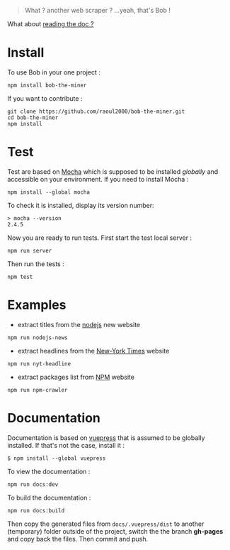 
> What ? another web scraper ? ...yeah, that's Bob !

What about [reading the doc ?](https://raoul2000.github.io/bob-the-miner/)

# Install

To use Bob in your one project :

```
npm install bob-the-miner
```

If you want to contribute :

```
git clone https://github.com/raoul2000/bob-the-miner.git
cd bob-the-miner
npm install
```

# Test

Test are based on [Mocha](https://mochajs.org/) which is supposed to be installed *globally* and accessible on your environment.
If you need to install Mocha :

```
npm install --global mocha
```

To check it is installed, display its version number:
```
> mocha --version
2.4.5            
```
Now you are ready to run tests. First start the test local server :
```
npm run server
```

Then run the tests :
```
npm test
```

# Examples

- extract titles from the [nodejs]('https://foundation.nodejs.org) new website

```
npm run nodejs-news
```
- extract headlines from the [New-York Times](https://www.nytimes.com/) website

```
npm run nyt-headline
```
- extract packages list from [NPM](https://www.npmjs.com) website

```
npm run npm-crawler
```

# Documentation

Documentation is based on [vuepress](https://vuepress.vuejs.org) that is assumed to be globally installed. If that's not the case, install it :

```
$ npm install --global vuepress
```

To view the documentation :

```
npm run docs:dev
```

To build the documentation :
```
npm run docs:build
```

Then copy the generated files from `docs/.vuepress/dist` to another (temporary) folder outside of the project, switch the the branch **gh-pages** and copy back the files. Then commit and push.
